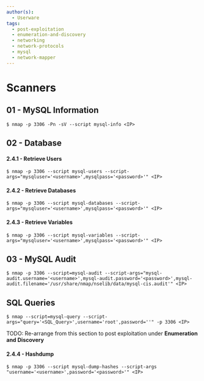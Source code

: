 ```yaml
---
author(s):
  - Userware
tags:
  - post-exploitation
  - enumeration-and-discovery
  - networking
  - network-protocols
  - mysql
  - network-mapper
---
```

# Scanners

## 01 - MySQL Information

```
$ nmap -p 3306 -Pn -sV --script mysql-info <IP>
```

## 02 - Database

#### 2.4.1 - Retrieve Users

```
$ nmap -p 3306 --script mysql-users --script-args="mysqluser='<username>',mysqlpass='<password>'" <IP>
```

#### 2.4.2 - Retrieve Databases

```
$ nmap -p 3306 --script mysql-databases --script-args="mysqluser='<username>',mysqlpass='<password>'" <IP>
```

#### 2.4.3 - Retrieve Variables

```
$ nmap -p 3306 --script mysql-variables --script-args="mysqluser='<username>',mysqlpass='<password>'" <IP>
```

## 03 - MySQL Audit

```
$ nmap -p 3306 --script=mysql-audit --script-args="mysql-audit.username='<username>',mysql-audit.password='<password>',mysql-audit.filename='/usr/share/nmap/nselib/data/mysql-cis.audit'" <IP>
```

## SQL Queries

```
$ nmap --script=mysql-query --script-args="query='<SQL_Query>',username='root',password=''" -p 3306 <IP>
```

TODO: Re-arrange from this section to post exploitation under **Enumeration and Discovery**

#### 2.4.4 - Hashdump

```
$ nmap -p 3306 --script mysql-dump-hashes --script-args "username='<username>',password='<password>'" <IP>
```